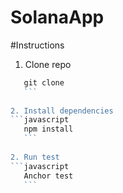 # SolanaApp

#Instructions

1. Clone repo
  ```javascript
     git clone
     ```
     
2. Install dependencies
  ```javascript
     npm install
     ```
     
2. Run test
  ```javascript
     Anchor test
     ```
